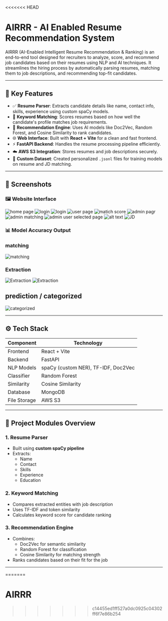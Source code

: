 <<<<<<< HEAD
# AIRRR - AI Enabled Resume Recommendation System

AIRRR (AI-Enabled Intelligent Resume Recommendation & Ranking) is an end-to-end tool designed for recruiters to analyze, score, and recommend job candidates based on their resumes using NLP and AI techniques. It streamlines the hiring process by automatically parsing resumes, matching them to job descriptions, and recommending top-fit candidates.

---

## 🧠 Key Features

- ✅ **Resume Parser**: Extracts candidate details like name, contact info, skills, experience using custom spaCy models.
- 🎯 **Keyword Matching**: Scores resumes based on how well the candidate's profile matches job requirements.
- 🤖 **Recommendation Engine**: Uses AI models like Doc2Vec, Random Forest, and Cosine Similarity to rank candidates.
- 🌐 **Web Interface**: Built with **React + Vite** for a clean and fast frontend.
- ⚡ **FastAPI Backend**: Handles the resume processing pipeline efficiently.
- ☁️ **AWS S3 Integration**: Stores resumes and job descriptions securely.
- 🧾 **Custom Dataset**: Created personalized `.jsonl` files for training models on resume and JD matching.

---

## 📸 Screenshots
### 🖼️ Website Interface
![home page](image.png)
![login](image-1.png)
![login](image-2.png)
![user page](image-3.png)
![matich score](image-4.png)
![admin pagr](image-5.png)
![admin matching](image-6.png)
![admin user selected page](image-7.png)
![alt text](image-8.png)
![JD](image-9.png)
### 📊 Model Accuracy Output
### matching
![matching](image-10.png)
### Extraction 
![Extraction](image-11.png)
![Extraction](image-12.png)
## prediction / categorized
![categorized](image-13.png) 



---

## ⚙️ Tech Stack

| Component       | Technology       |
|----------------|------------------|
| Frontend       | React + Vite     |
| Backend        | FastAPI          |
| NLP Models     | spaCy (custom NER), TF-IDF, Doc2Vec |
| Classifier     | Random Forest    |
| Similarity     | Cosine Similarity|
| Database       | MongoDB          |
| File Storage   | AWS S3           |

---

## 📂 Project Modules Overview

### 1. **Resume Parser**
- Built using **custom spaCy pipeline**
- Extracts:
  - Name
  - Contact
  - Skills
  - Experience
  - Education

### 2. **Keyword Matching**
- Compares extracted entities with job description
- Uses TF-IDF and token similarity
- Calculates keyword score for candidate ranking

### 3. **Recommendation Engine**
- Combines:
  - Doc2Vec for semantic similarity
  - Random Forest for classification
  - Cosine Similarity for matching strength
- Ranks candidates based on their fit for the job

---

=======
# AIRRR
>>>>>>> c14455ed1ff527a0dc0925c04302ff6f7e86b254
